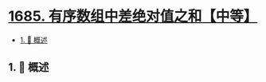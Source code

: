 # [1685. 有序数组中差绝对值之和【中等】](https://github.com/Tdahuyou/TNotes.leetcode/tree/main/notes/1685.%20%E6%9C%89%E5%BA%8F%E6%95%B0%E7%BB%84%E4%B8%AD%E5%B7%AE%E7%BB%9D%E5%AF%B9%E5%80%BC%E4%B9%8B%E5%92%8C%E3%80%90%E4%B8%AD%E7%AD%89%E3%80%91)

<!-- region:toc -->

- [1. 📝 概述](#1--概述)

<!-- endregion:toc -->

## 1. 📝 概述
